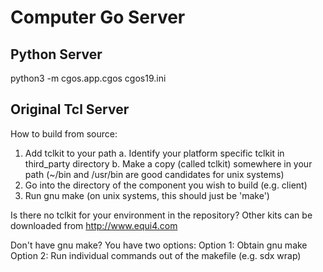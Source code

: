 # Computer Go Server

## Python Server

python3 -m cgos.app.cgos cgos19.ini

## Original Tcl Server

How to build from source:
1. Add tclkit to your path
  a. Identify your platform specific tclkit in third_party directory
  b. Make a copy (called tclkit) somewhere in your path
     (~/bin and /usr/bin are good candidates for unix systems)
2. Go into the directory of the component you wish to build (e.g. client)
3. Run gnu make (on unix systems, this should just be 'make')

Is there no tclkit for your environment in the repository?
Other kits can be downloaded from  http://www.equi4.com

Don't have gnu make?  You have two options:
Option 1: Obtain gnu make
Option 2: Run individual commands out of the makefile (e.g. sdx wrap)
